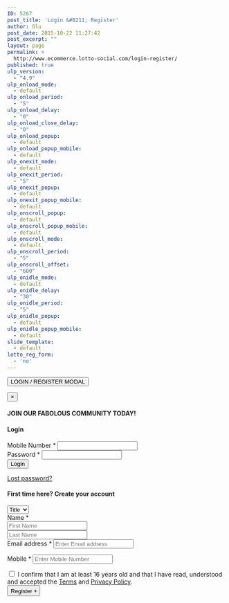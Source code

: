 ```yaml
---
ID: 5267
post_title: 'Login &#8211; Register'
author: Olu
post_date: 2015-10-22 11:27:42
post_excerpt: ""
layout: page
permalink: >
  http://www.ecommerce.lotto-social.com/login-register/
published: true
ulp_version:
  - "4.9"
ulp_onload_mode:
  - default
ulp_onload_period:
  - "5"
ulp_onload_delay:
  - "0"
ulp_onload_close_delay:
  - "0"
ulp_onload_popup:
  - default
ulp_onload_popup_mobile:
  - default
ulp_onexit_mode:
  - default
ulp_onexit_period:
  - "5"
ulp_onexit_popup:
  - default
ulp_onexit_popup_mobile:
  - default
ulp_onscroll_popup:
  - default
ulp_onscroll_popup_mobile:
  - default
ulp_onscroll_mode:
  - default
ulp_onscroll_period:
  - "5"
ulp_onscroll_offset:
  - "600"
ulp_onidle_mode:
  - default
ulp_onidle_delay:
  - "30"
ulp_onidle_period:
  - "5"
ulp_onidle_popup:
  - default
ulp_onidle_popup_mobile:
  - default
slide_template:
  - default
lotto_reg_form:
  - 'no'
---
```

<button type="button" class="btn btn-primary btn-lg tc" data-toggle="modal" data-target="#myRegisterModal"> LOGIN / REGISTER MODAL </button>
<div class="modal fade" id="myRegisterModal">
  <div class="modal-dialog modal-md">
    <div class="modal-content">
      <div class="modal-header">
        <button type="button" class="close" data-dismiss="modal" aria-label="Close"><span aria-hidden="true">&times;</span></button>
        <h4 class="modal-title tc" id="myModalLabel">JOIN OUR FABOLOUS COMMUNITY TODAY!</h4>
      </div>
      <div class="modal-body">
      <div class="row">
      <div class="col-sm-10 col-sm-offset-1">
        <div id="customer_login" class="row">
          <div class="col-sm-6">
            <h4> Login </h4>
            <form method="post" class="login">
              <div class="form-group">
                <label for="login_mobile"> Mobile Number <span class="required">*</span></label>
                <input type="text" class="form-control" name="login_mobile" id="login_mobile" value="">
                <label for="login_mobile" class="errorText hidden" name="mobile_errorlbl" id="mobile_errorlbl"></label>
              </div>
              <div class="form-group">
                <label for="login_password"> Password <span class="required">*</span></label>
                <input class="form-control" type="password" name="login_password" id="login_password">
                <label for="login_password" class="errorText hidden" name="password_errorlbl" id="password_errorlbl"></label>
              </div>
              <div class="form-group">
                <input type="hidden" id="_wpnonce" name="_wpnonce" value="00b49eda77">
                <input type="hidden" name="_wp_http_referer" value="/">
                <input type="button" class="button button-login" onclick="return customValidation();" name="login" value="Login">
                <p class="lost_password"> <a href="http://www.ecommerce.lotto-social.com/my-account/lost-password/"> Lost password? </a> </p>
                <!-- <label for="rememberme" class="inline">
                                                        <input name="rememberme" type="checkbox" id="rememberme" value="forever" /> Remember me                                                    </label> --> 
              </div>
              <div class="form-group"> </div>
            </form>
          </div>
          <div class="col-sm-6">
            <h4> First time here? Create your account </h4>
            <form method="post" class="register" id="payment_form" name="payment_form">
              <input type="hidden" name="gender" id="gender" value="">
              <input type="hidden" name="Other" id="Other" value="">
              <input type="hidden" name="TP1" id="TP1" value="">
              <input type="hidden" name="TP2" id="TP2" value="">
              <div class="form-group">
                <select id="title" name="title" class="form-control">
                  <option value="">Title</option>
                  <option value="Mr">Mr</option>
                  <option value="Mrs">Mrs</option>
                  <option value="Ms">Ms</option>
                  <option value="Miss">Miss</option>
                </select>
              </div>
              <div class="form-group">
                <label for="reg_name" style="display:block;"> Name <span class="required">*</span></label>
                <input type="text" name="firstname" value="" class="form-control" id="inputFName" placeholder="First Name">
                <label for="firstname" class="errorText hidden" name="inputFName_em" id="inputFName_em"></label>
              </div>
              <div class="form-group">
                <input type="text" value="" name="lastname" class="form-control" id="inputLName" placeholder="Last Name">
                <label for="lastname" class="errorText hidden" name="inputLName_em" id="inputLName_em"></label>
              </div>
              <div class="form-group" id="enter_email_pop">
                <label for="reg_email"> Email address <span class="required">*</span></label>
                <input type="email" placeholder="Enter Email address" class="form-control" name="pay_from_email" id="inputEmail1" value="">
                <label for="email" class="errorText hidden" name="inputEmail1_em" id="inputEmail1_em"></label>
              </div>
              <div class="form-group" id="reenter_email_pop" style="display:none;">
                <label for="reg_email"> Re-enter Email address <span class="required">*</span></label>
                <input type="email" placeholder="Re-enter Email address" class="form-control" name="pay_from_email_reenter" id="inputEmail2" value="">
                <label for="email" class="errorText hidden" name="inputEmail2" id="inputEmail2"></label>
              </div>
              <div class="form-group">
                <p class="form-row form-row-wide">
                  <label for="reg_password"> Mobile <span class="required">*</span></label>
                  <input type="tel" name="phone_number" class="form-control" id="inputMobile" placeholder="Enter Mobile Number" onblur="validateTelephone()" onkeypress="checkNumber(event);" maxlength="12">
                  <label for="phone_number" class="errorText hidden" name="phone_number_em" id="phone_number_em"></label>
                </p>
              </div>
              <!-- Spam Trap -->
              <div style="left:-999em; position:absolute;">
                <label for="trap"> Anti-spam </label>
                <input type="text" name="email_2" id="trap" tabindex="-1">
              </div>
              <div id="aggreeCheckBox" class="form-group">
                <div class="checkbox smallText" style="left: auto;margin: 0;padding: 0; position: relative;">
                  <label>
                    <input type="checkbox" name="terms_and_condition">
                    I confirm that I am at least 16 years old and that I have read, understood and accepted the <a style="text-decoration:underline;line-height: 12px;padding: 0;" target="_blank" href="http://www.ecommerce.lotto-social.com/terms-and-conditions-for-lottery-syndicate-service/">Terms</a> and <a style="text-decoration:underline;line-height: 12px;padding: 0;" target="_blank" href="http://www.ecommerce.lotto-social.com/privacy-policy-for-lottery-syndicate-members/">Privacy Policy</a>. </label>
                </div>
              </div>
              <div class="form-group">
                <input type="hidden" name="_wp_http_referer" value="/">
                <input type="button" onclick="return ValidatePaymentForm()" class="button button-register" name="validatePaymentForm" value="Register ￫">
              </div>
            </form>
          </div>
        </div>
        </div>
        </div>
      </div>
    </div>
  </div>
</div>
